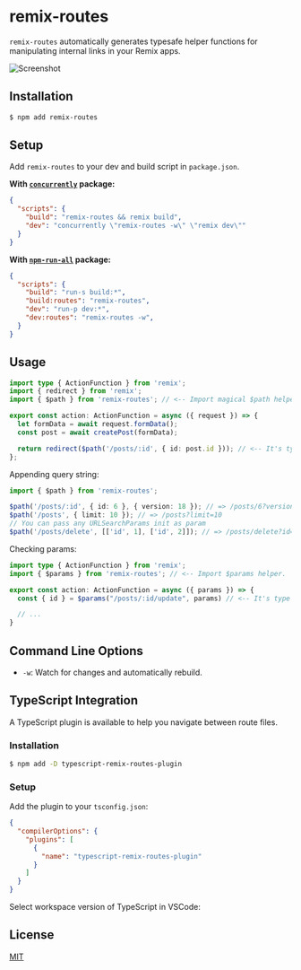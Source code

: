 # remix-routes

`remix-routes` automatically generates typesafe helper functions for manipulating internal links in your Remix apps.

![Screenshot](https://user-images.githubusercontent.com/465125/147367217-0b8e8a04-0152-48e8-ba65-32c34605a4a5.png)

## Installation

```bash
$ npm add remix-routes
```

## Setup

Add `remix-routes` to your dev and build script in `package.json`.

**With [`concurrently`](https://www.npmjs.com/package/concurrently) package:**

```json
{
  "scripts": {
    "build": "remix-routes && remix build",
    "dev": "concurrently \"remix-routes -w\" \"remix dev\""
  }
}
```

**With [`npm-run-all`](https://www.npmjs.com/package/npm-run-all) package:**

```json
{
  "scripts": {
    "build": "run-s build:*",
    "build:routes": "remix-routes",
    "dev": "run-p dev:*",
    "dev:routes": "remix-routes -w",
  }
}
```

## Usage

```typescript
import type { ActionFunction } from 'remix';
import { redirect } from 'remix';
import { $path } from 'remix-routes'; // <-- Import magical $path helper from remix-routes.

export const action: ActionFunction = async ({ request }) => {
  let formData = await request.formData();
  const post = await createPost(formData);

  return redirect($path('/posts/:id', { id: post.id })); // <-- It's type safe.
};
```

Appending query string:

```typescript
import { $path } from 'remix-routes';

$path('/posts/:id', { id: 6 }, { version: 18 }); // => /posts/6?version=18
$path('/posts', { limit: 10 }); // => /posts?limit=10
// You can pass any URLSearchParams init as param
$path('/posts/delete', [['id', 1], ['id', 2]]); // => /posts/delete?id=1&id=2
```

Checking params:

```typescript
import type { ActionFunction } from 'remix';
import { $params } from 'remix-routes'; // <-- Import $params helper.

export const action: ActionFunction = async ({ params }) => {
  const { id } = $params("/posts/:id/update", params) // <-- It's type safe, try renaming `id` param.

  // ...
}
```

## Command Line Options

- `-w`: Watch for changes and automatically rebuild.

## TypeScript Integration

A TypeScript plugin is available to help you navigate between route files.

### Installation

```bash
$ npm add -D typescript-remix-routes-plugin
```

### Setup

Add the plugin to your `tsconfig.json`:

```json
{
  "compilerOptions": {
    "plugins": [
      {
        "name": "typescript-remix-routes-plugin"
      }
    ]
  }
}
```

Select workspace version of TypeScript in VSCode:

## License

[MIT](LICENSE)
